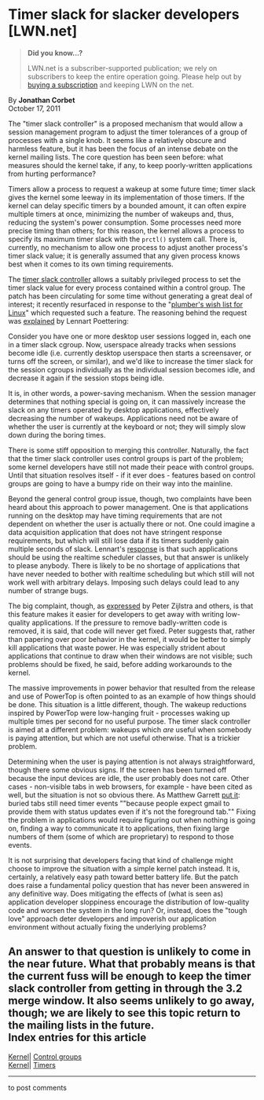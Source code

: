 # Timer slack for slacker developers [LWN.net]

> **Did you know...?**
> 
> LWN.net is a subscriber-supported publication; we rely on subscribers to keep the entire operation going. Please help out by [buying a subscription](/Promo/nst-nag4/subscribe) and keeping LWN on the net. 

By **Jonathan Corbet**  
October 17, 2011 

The "timer slack controller" is a proposed mechanism that would allow a session management program to adjust the timer tolerances of a group of processes with a single knob. It seems like a relatively obscure and harmless feature, but it has been the focus of an intense debate on the kernel mailing lists. The core question has been seen before: what measures should the kernel take, if any, to keep poorly-written applications from hurting performance? 

Timers allow a process to request a wakeup at some future time; timer slack gives the kernel some leeway in its implementation of those timers. If the kernel can delay specific timers by a bounded amount, it can often expire multiple timers at once, minimizing the number of wakeups and, thus, reducing the system's power consumption. Some processes need more precise timing than others; for this reason, the kernel allows a process to specify its maximum timer slack with the `prctl()` system call. There is, currently, no mechanism to allow one process to adjust another process's timer slack value; it is generally assumed that any given process knows best when it comes to its own timing requirements. 

The [timer slack controller](/Articles/462566/) allows a suitably privileged process to set the timer slack value for every process contained within a control group. The patch has been circulating for some time without generating a great deal of interest; it recently resurfaced in response to the "[plumber's wish list for Linux](/Articles/462076/)" which requested such a feature. The reasoning behind the request was [explained](/Articles/463367/) by Lennart Poettering: 

Consider you have one or more desktop user sessions logged in, each one in a timer slack cgroup. Now, userspace already tracks when sessions become idle (i.e. currently desktop userspace then starts a screensaver, or turns off the screen, or similar), and we'd like to increase the timer slack for the session cgroups individually as the individual session becomes idle, and decrease it again if the session stops being idle. 

It is, in other words, a power-saving mechanism. When the session manager determines that nothing special is going on, it can massively increase the slack on any timers operated by desktop applications, effectively decreasing the number of wakeups. Applications need not be aware of whether the user is currently at the keyboard or not; they will simply slow down during the boring times. 

There is some stiff opposition to merging this controller. Naturally, the fact that the timer slack controller uses control groups is part of the problem; some kernel developers have still not made their peace with control groups. Until that situation resolves itself - if it ever does - features based on control groups are going to have a bumpy ride on their way into the mainline. 

Beyond the general control group issue, though, two complaints have been heard about this approach to power management. One is that applications running on the desktop may have timing requirements that are not dependent on whether the user is actually there or not. One could imagine a data acquisition application that does not have stringent response requirements, but which will still lose data if its timers suddenly gain multiple seconds of slack. Lennart's [response](/Articles/463374/) is that such applications should be using the realtime scheduler classes, but that answer is unlikely to please anybody. There is likely to be no shortage of applications that have never needed to bother with realtime scheduling but which still will not work well with arbitrary delays. Imposing such delays could lead to any number of strange bugs. 

The big complaint, though, as [expressed](/Articles/463376/) by Peter Zijlstra and others, is that this feature makes it easier for developers to get away with writing low-quality applications. If the pressure to remove badly-written code is removed, it is said, that code will never get fixed. Peter suggests that, rather than papering over poor behavior in the kernel, it would be better to simply kill applications that waste power. He was especially strident about applications that continue to draw when their windows are not visible; such problems should be fixed, he said, before adding workarounds to the kernel. 

The massive improvements in power behavior that resulted from the release and use of PowerTop is often pointed to as an example of how things should be done. This situation is a little different, though. The wakeup reductions inspired by PowerTop were low-hanging fruit - processes waking up multiple times per second for no useful purpose. The timer slack controller is aimed at a different problem: wakeups which _are_ useful when somebody is paying attention, but which are not useful otherwise. That is a trickier problem. 

Determining when the user is paying attention is not always straightforward, though there some obvious signs. If the screen has been turned off because the input devices are idle, the user probably does not care. Other cases - non-visible tabs in web browsers, for example - have been cited as well, but the situation is not so obvious there. As Matthew Garrett [put it](/Articles/463390/): buried tabs still need timer events ""because people expect gmail to provide them with status updates even if it's not the foreground tab."" Fixing the problem in applications would require figuring out when nothing is going on, finding a way to communicate it to applications, then fixing large numbers of them (some of which are proprietary) to respond to those events. 

It is not surprising that developers facing that kind of challenge might choose to improve the situation with a simple kernel patch instead. It is, certainly, a relatively easy path toward better battery life. But the patch does raise a fundamental policy question that has never been answered in any definitive way. Does mitigating the effects of (what is seen as) application developer sloppiness encourage the distribution of low-quality code and worsen the system in the long run? Or, instead, does the "tough love" approach deter developers and impoverish our application environment without actually fixing the underlying problems? 

An answer to that question is unlikely to come in the near future. What that probably means is that the current fuss will be enough to keep the timer slack controller from getting in through the 3.2 merge window. It also seems unlikely to go away, though; we are likely to see this topic return to the mailing lists in the future.  
Index entries for this article  
---  
[Kernel](/Kernel/Index)| [Control groups](/Kernel/Index#Control_groups)  
[Kernel](/Kernel/Index)| [Timers](/Kernel/Index#Timers)  
  


* * *

to post comments 
